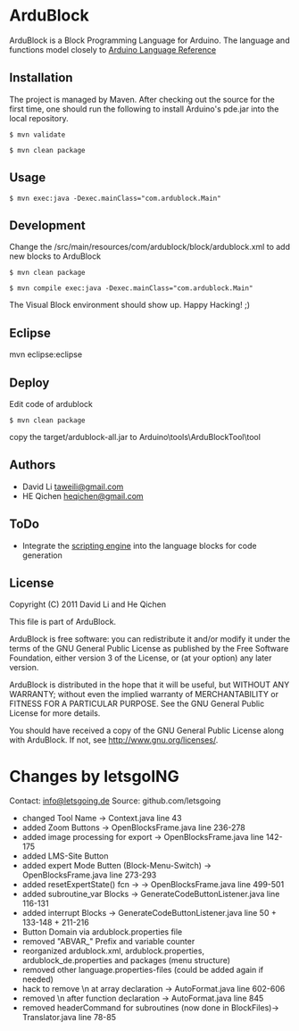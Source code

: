 ArduBlock
======

ArduBlock is a Block Programming Language for Arduino. The language and functions model closely to [Arduino Language Reference](http://arduino.cc/en/Reference/HomePage)


Installation
----
The project is managed by Maven. After checking out the source for the first time, one should run the following to install Arduino's pde.jar into the local repository. 

	$ mvn validate
	
	$ mvn clean package

Usage
----

	$ mvn exec:java -Dexec.mainClass="com.ardublock.Main"

Development
----
Change the /src/main/resources/com/ardublock/block/ardublock.xml to add new blocks to ArduBlock

	$ mvn clean package

	$ mvn compile exec:java -Dexec.mainClass="com.ardublock.Main"

The Visual Block environment should show up. Happy Hacking! ;) 


Eclipse
---------
mvn eclipse:eclipse

Deploy
----
Edit code of ardublock

	$ mvn clean package

copy the target/ardublock-all.jar to Arduino\tools\ArduBlockTool\tool

Authors
----
* David Li taweili@gmail.com
* HE Qichen heqichen@gmail.com


ToDo
----
* Integrate the [scripting engine](http://java.sun.com/developer/technicalArticles/J2SE/Desktop/scripting/) into the language blocks for code generation

License
----

Copyright (C) 2011 David Li and He Qichen

This file is part of ArduBlock.

ArduBlock is free software: you can redistribute it and/or modify
it under the terms of the GNU General Public License as published by
the Free Software Foundation, either version 3 of the License, or
(at your option) any later version.

ArduBlock is distributed in the hope that it will be useful,
but WITHOUT ANY WARRANTY; without even the implied warranty of
MERCHANTABILITY or FITNESS FOR A PARTICULAR PURPOSE.  See the
GNU General Public License for more details.

You should have received a copy of the GNU General Public License
along with ArduBlock.  If not, see <http://www.gnu.org/licenses/>.



Changes by letsgoING
=====================
Contact: 	info@letsgoing.de
Source:		github.com/letsgoing

- changed Tool Name -> Context.java line 43
- added Zoom Buttons -> OpenBlocksFrame.java line 236-278
- added image processing for export -> OpenBlocksFrame.java line 142-175
- added LMS-Site Button
- added expert Mode Butten (Block-Menu-Switch) -> OpenBlocksFrame.java line 273-293
- added resetExpertState() fcn -> -> OpenBlocksFrame.java line 499-501
- added subroutine_var Blocks -> GenerateCodeButtonListener.java line 116-131
- added interrupt Blocks -> GenerateCodeButtonListener.java line 50 + 133-148 + 211-216
- Button Domain via ardublock.properties file
- removed "ABVAR_" Prefix and variable counter 
- reorganized ardublock.xml,  ardublock.properties, ardublock_de.properties and packages (menu structure)
- removed other language.properties-files (could be added again if needed)
- hack to remove \n at array declaration -> AutoFormat.java line 602-606
- removed \n after function declaration  -> AutoFormat.java line 845
- removed headerCommand for subroutines (now done in BlockFiles)-> Translator.java line 78-85

